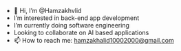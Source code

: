 - 👋 Hi, I’m @Hamzakhvlid
- I’m interested in back-end app development
- I’m currently doing software engineering 
- Looking to collaborate on AI based applications
- 📫 How to reach me: hamzakhalid10002000@gmail.com

<!---
Hamzakhvlid/Hamzakhvlid is a ✨ special ✨ repository because its `README.md` (this file) appears on your GitHub profile.
You can click the Preview link to take a look at your changes.
--->
